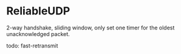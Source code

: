# ReliableUDP
2-way handshake, sliding window, only set one timer for the oldest unacknowledged packet.  

todo: fast-retransmit
